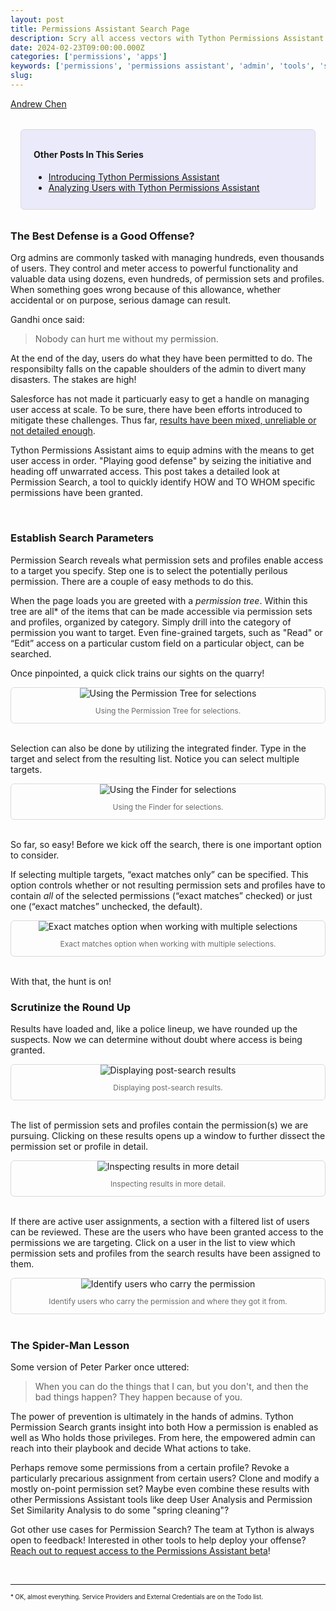 ```yaml
---
layout: post
title: Permissions Assistant Search Page
description: Scry all access vectors with Tython Permissions Assistant Permission Search.
date: 2024-02-23T09:00:00.000Z
categories: ['permissions', 'apps']
keywords: ['permissions', 'permissions assistant', 'admin', 'tools', 'search']
slug: 
---
```


[Andrew Chen](https://www.linkedin.com/in/ndrewr/)

<div style="padding: 0.75rem 1.25rem; background-color: #eaeafa;  border: 1px solid #dadada; border-radius: 6px; margin: 2rem 1rem;">
    <h4>Other Posts In This Series</h4>
    <ul>
        <li>
            <a target="_blank" href="https://tython.co/permissions/apps/2023/11/28/introducing-tython-permissions-assistant.html">
                Introducing Tython Permissions Assistant
            </a>
        </li>
        <li>
            <a target="_blank" href="https://tython.co/permissions/apps/2024/01/03/2024-01-03-analyzing-users-with-tython-permissions-assistant.html">
                Analyzing Users with Tython Permissions Assistant
            </a>
        </li>
    </ul>
</div>


### The Best Defense is a Good Offense?

Org admins are commonly tasked with managing hundreds, even thousands of users. They control and meter access to powerful functionality and valuable data using dozens, even hundreds, of permission sets and profiles. When something goes wrong because of this allowance, whether accidental or on purpose, serious damage can result.

Gandhi once said:

>Nobody can hurt me without my permission.

At the end of the day, users do what they have been permitted to do. The responsibilty falls on the capable shoulders of the admin to divert many disasters. The stakes are high!

Salesforce has not made it particuarly easy to get a handle on managing user access at scale. To be sure, there have been efforts introduced to mitigate these challenges. Thus far, [results have been mixed, unreliable or not detailed enough](https://appexchange.salesforce.com/appxListingDetail?listingId=a0N3A00000FeF99UAF&tab=r
).

Tython Permissions Assistant aims to equip admins with the means to get user access in order. "Playing good defense" by seizing the initiative and heading off unwarrated access. This post takes a detailed look at Permission Search, a tool to quickly identify HOW and TO WHOM specific permissions have been granted.

<br/>

### Establish Search Parameters

Permission Search reveals what permission sets and profiles enable access to a target you specify. Step one is to select the potentially perilous permission. There are a couple of easy methods to do this.

When the page loads you are greeted with a *permission tree*. Within this tree are all* of the items that can be made accessible via permission sets and profiles, organized by category. Simply drill into the category of permission you want to target. Even fine-grained targets, such as "Read" or “Edit” access on a particular custom field on a particular object, can be searched.

Once pinpointed, a quick click trains our sights on the quarry!

<div style="text-align: center; border: 1px solid #dadada; border-radius: 6px;">
    <img src="/images/2024-02-20-pa-perm-search-tree-selection.png" alt="Using the Permission Tree for selections" title="Using the Permission Tree for selections" style="max-width:700px;"/>
    <p style="color: #6a6a6a; font-size: .75rem;">Using the Permission Tree for selections.</p>
</div>
<br/>

Selection can also be done by utilizing the integrated finder. Type in the target and select from the resulting list. Notice you can select multiple targets.

<div style="text-align: center; border: 1px solid #dadada; border-radius: 6px;">
    <img src="/images/2024-02-20-pa-perm-search-finder-selection.png" alt="Using the Finder for selections" title="Using the Finder for selections" style="max-width:700px;"/>
    <p style="color: #6a6a6a; font-size: .75rem;">Using the Finder for selections.</p>
</div>
<br/>

So far, so easy! Before we kick off the search, there is one important option to consider.

If selecting multiple targets, “exact matches only” can be specified. This option controls whether or not resulting permission sets and profiles have to contain *all* of the selected permissions (“exact matches” checked) or just one (“exact matches” unchecked, the default).

<div style="text-align: center; border: 1px solid #dadada; border-radius: 6px;">
    <img src="/images/2024-02-20-pa-perm-search-exact-match.png" alt="Exact matches option when working with multiple selections" title="Exact matches option when working with multiple selections" style="max-width:700px;"/>
    <p style="color: #6a6a6a; font-size: .75rem;">Exact matches option when working with multiple selections.</p>
</div>
<br/>

With that, the hunt is on! 

### Scrutinize the Round Up

Results have loaded and, like a police lineup, we have rounded up the suspects. Now we can determine without doubt where access is being granted.

<div style="text-align: center; border: 1px solid #dadada; border-radius: 6px;">
    <img src="/images/2024-02-20-pa-perm-search-result-list.png" alt="Displaying post-search results" title="Displaying post-search results" style="max-width:700px;"/>
    <p style="color: #6a6a6a; font-size: .75rem;">Displaying post-search results.</p>
</div>
<br/>

The list of permission sets and profiles contain the permission(s) we are pursuing. Clicking on these results opens up a window to further dissect the permission set or profile in detail.

<div style="text-align: center; border: 1px solid #dadada; border-radius: 6px;">
    <img src="/images/2024-02-20-pa-perm-search-result-detail-modal.png" alt="Inspecting results in more detail" title="Inspecting results in more detail" style="max-width:700px;"/>
    <p style="color: #6a6a6a; font-size: .75rem;">Inspecting results in more detail.</p>
</div>
<br/>

If there are active user assignments, a section with a filtered list of users can be reviewed. These are the users who have been granted access to the permissions we are targeting. Click on a user in the list to view which permission sets and profiles from the search results have been assigned to them.

<div style="text-align: center; border: 1px solid #dadada; border-radius: 6px;">
    <img src="/images/2024-02-20-pa-perm-search-user-access-list.png" alt="Identify users who carry the permission" title="Identify users who carry the permission" style="max-width:700px;"/>
    <p style="color: #6a6a6a; font-size: .75rem;">Identify users who carry the permission and where they got it from.</p>
</div>
<br/>

### The Spider-Man Lesson

Some version of Peter Parker once uttered:

> When you can do the things that I can, but you don't, and then the bad things happen? They happen because of you.

The power of prevention is ultimately in the hands of admins. Tython Permission Search grants insight into both How a permission is enabled as well as Who holds those privileges. From here, the empowered admin can reach into their playbook and decide What actions to take.

Perhaps remove some permissions from a certain profile? Revoke a particularly precarious assignment from certain users? Clone and modify a mostly on-point permission set? Maybe even combine these results with other Permissions Assistant tools like deep User Analysis and Permission Set Similarity Analysis to do some "spring cleaning"?

Got other use cases for Permission Search? The team at Tython is always open to feedback! Interested in other tools to help deploy your offense? [Reach out to request access to the Permissions Assistant beta](mailto:support@tython.co?subject=Permissions%20Assistant%20Demo)!

<br/>

---

<sup><sub>* OK, almost everything. Service Providers and External Credentials are on the Todo list.</sub></sup>